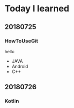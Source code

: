 # Today I learned

## 20180725

### HowToUseGit
hello

* JAVA
* Android
* C++


## 20180726

### Kotlin
